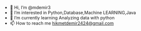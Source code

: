 - 👋 Hi, I’m @mdemir3
- 👀 I’m interested in Python,Database,Machine LEARNING,Java
- 🌱 I’m currently learning Analyzing data with python
- 📫 How to reach me hikmetdemir2424@gmail.com

<!---
I am majoring computer science at utd, interested learning python,java
--->
